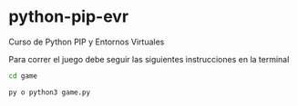# python-pip-evr
Curso de Python PIP y Entornos Virtuales

Para correr el juego debe seguir las siguientes instrucciones en la terminal
```sh
cd game

py o python3 game.py
```